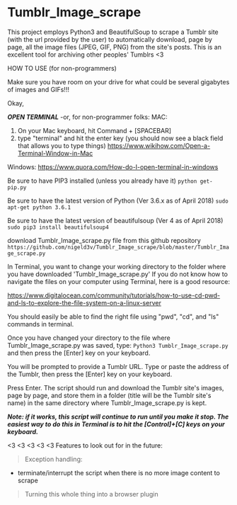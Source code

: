 # Tumblr_Image_scrape
This project employs Python3 and BeautifulSoup to scrape a Tumblr site (with the url provided by the user) to automatically download, page by page, all the image files (JPEG, GIF, PNG) from the site's posts. This is an excellent tool for archiving other peoples' Tumblrs <3

HOW TO USE (for non-programmers)

Make sure you have room on your drive for what could be several gigabytes of images and GIFs!!!

Okay,

***OPEN TERMINAL*** 
-or, for non-programmer folks:
MAC:
1) On your Mac keyboard, hit Command + [SPACEBAR]
2) type "terminal" and hit the enter key (you should now see a black field that allows you to type things)
https://www.wikihow.com/Open-a-Terminal-Window-in-Mac

Windows:
https://www.quora.com/How-do-I-open-terminal-in-windows

Be sure to have PIP3 installed (unless you already have it)
```python get-pip.py```

Be sure to have the latest version of Python (Ver 3.6.x as of April 2018)
```sudo apt-get python 3.6.1```

Be sure to have the latest version of beautifulsoup (Ver 4 as of April 2018)
```sudo pip3 install beautifulsoup4```

download Tumblr_Image_scrape.py file from this github repository ```https://github.com/nigeld3v/Tumblr_Image_scrape/blob/master/Tumblr_Image_scrape.py```

In Terminal, you want to change your working directory to the folder where you have downloaded 'Tumblr_Image_scrape.py'
If you do not know how to navigate the files on your computer using Terminal, here is a good resource:

https://www.digitalocean.com/community/tutorials/how-to-use-cd-pwd-and-ls-to-explore-the-file-system-on-a-linux-server

You should easily be able to find the right file using "pwd", "cd", and "ls" commands in terminal.

Once you have changed your directory to the file where Tumblr_Image_scrape.py was saved, type:
```Python3 Tumblr_Image_scrape.py```
and then press the [Enter] key on your keyboard.

You will be prompted to provide a Tumblr URL. Type or paste the address of the Tumblr, then press the [Enter] key on your keyboard.
  
Press Enter. The script should run and download the Tumblr site's images, page by page, and store them in a folder (title will be the Tumblr site's name) in the same directory where Tumblr_Image_scrape.py is kept.

***Note: if it works, this script will continue to run until you make it stop. The easiest way to do this in Terminal is to hit the [Control]+[C] keys on your keyboard.***

<3 <3 <3 <3 <3
Features to look out for in the future:

> Exception handling:
- terminate/interrupt the script when there is no more image content to scrape

> Turning this whole thing into a browser plugin
